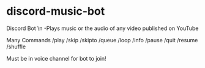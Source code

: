 # discord-music-bot

Discord Bot
\n -Plays music or the audio of any video published on YouTube
 
Many Commands
  /play
  /skip
  /skipto
  /queue
  /loop
  /info
  /pause
  /quit
  /resume
  /shuffle
  
Must be in voice channel for bot to join!
